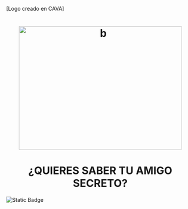 [Logo creado en CAVA]<h1 align="center"> <img width="436" height="332" alt="b" src="https://github.com/user-attachments/assets/ff07e6fe-64d4-4b01-ae60-601f488636ea" /> </h1>

<h1 align="center"> ¿QUIERES SABER TU AMIGO SECRETO? </h1>

<img alt="Static Badge" src="https://img.shields.io/badge/Status%20-%20EN%20DESARROLLO-GREEN">



